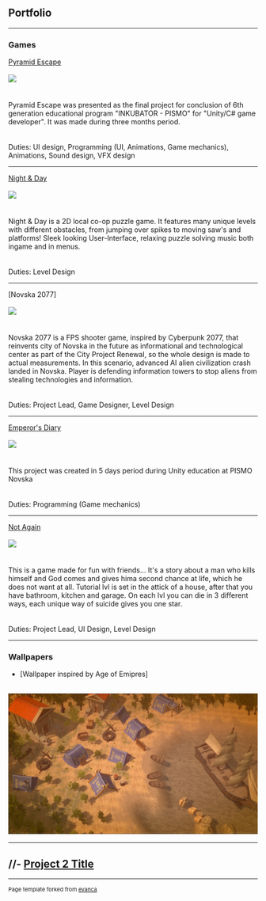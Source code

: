 ## Portfolio

---

### Games 

[Pyramid Escape](https://bernarda.itch.io/pyramid-escape)
<br><br>
<img src="https://img.itch.zone/aW1nLzgyNTEzNjkucG5n/315x250%23c/lMcXUS.png"/>
<br><br>
<br>Pyramid Escape was presented as the final project for conclusion of 6th generation educational program "INKUBATOR - PISMO" for "Unity/C# game developer". It was made  during three months period.
<br><br>
<br>Duties: UI design, Programming (UI, Animations, Game mechanics), Animations, Sound design, VFX 
design

---
[Night & Day](https://jovvvva.itch.io/night-day)
<br><br>
<img src="https://img.itch.zone/aW1nLzc2MzEyMzQucG5n/original/FEe4FL.png"/>
<br><br>
<br>Night & Day is a 2D local co-op puzzle game. It features many unique levels with different obstacles, from jumping over spikes to moving saw's and platforms! Sleek looking User-Interface, relaxing puzzle solving music both ingame and in menus.
<br><br>
<br>Duties: Level Design

---
[Novska 2077]
<br><br>
<img src="/images/Novska2077.jpg?raw=true"/>
<br><br>
<br>Novska 2077 is a FPS shooter game, inspired by Cyberpunk 2077, that reinvents city of Novska in the future as informational and technological center as part of the City Project Renewal, so the whole design is made to actual measurements. In this scenario, advanced AI alien civilization crash landed in Novska. Player is defending information towers to stop aliens from stealing technologies and information.
<br><br>
<br>Duties: Project Lead, Game Designer, Level Design

---
[Emperor's Diary](https://sdad-711.itch.io/emperors-diary)
<br><br>
<img src="https://img.itch.zone/aW1nLzcyOTY0OTYucG5n/315x250%23c/oULPG%2B.png"/>
<br><br>
<br>This project was created in 5 days period during Unity education at PISMO Novska
<br><br>
<br>Duties: Programming (Game mechanics)

---
[Not Again](https://njoknjok.itch.io/not-again)
<br><br>
<img src="https://img.itch.zone/aW1nLzgwOTc2MDIucG5n/315x250%23c/dSzrEh.png"/>
<br><br>
<br>This is a game made for fun with friends... It's a story about a man who kills himself and God comes and gives hima second chance at life, which he does not want at all. Tutorial lvl is set in the attick of a house, after that you have bathroom, kitchen and garage. On each lvl you can die in 3 different ways, each unique way of suicide gives you one star.
<br><br>
<br>Duties: Project Lead, UI Design, Level Design

---

### Wallpapers

- [Wallpaper inspired by Age of Emipres]
<br>
<img src="images/Wallpaper_Lea.jpg?raw=true"/>

---
//- [Project 2 Title](http://example.com/)
---




---
<p style="font-size:11px">Page template forked from <a href="https://github.com/evanca/quick-portfolio">evanca</a></p>
<!-- Remove above link if you don't want to attibute -->
